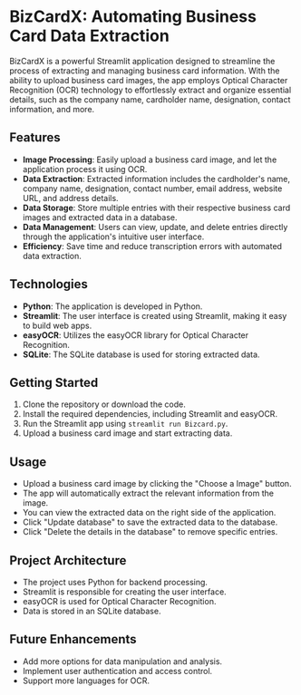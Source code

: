 # BizCardX: Automating Business Card Data Extraction

BizCardX is a powerful Streamlit application designed to streamline the process of extracting and managing business card information. With the ability to upload business card images, the app employs Optical Character Recognition (OCR) technology to effortlessly extract and organize essential details, such as the company name, cardholder name, designation, contact information, and more.

## Features

- **Image Processing**: Easily upload a business card image, and let the application process it using OCR.
- **Data Extraction**: Extracted information includes the cardholder's name, company name, designation, contact number, email address, website URL, and address details.
- **Data Storage**: Store multiple entries with their respective business card images and extracted data in a database.
- **Data Management**: Users can view, update, and delete entries directly through the application's intuitive user interface.
- **Efficiency**: Save time and reduce transcription errors with automated data extraction.

## Technologies

- **Python**: The application is developed in Python.
- **Streamlit**: The user interface is created using Streamlit, making it easy to build web apps.
- **easyOCR**: Utilizes the easyOCR library for Optical Character Recognition.
- **SQLite**: The SQLite database is used for storing extracted data.

## Getting Started

1. Clone the repository or download the code.
2. Install the required dependencies, including Streamlit and easyOCR.
3. Run the Streamlit app using `streamlit run Bizcard.py`.
4. Upload a business card image and start extracting data.

## Usage

- Upload a business card image by clicking the "Choose a Image" button.
- The app will automatically extract the relevant information from the image.
- You can view the extracted data on the right side of the application.
- Click "Update database" to save the extracted data to the database.
- Click "Delete the details in the database" to remove specific entries.

## Project Architecture

- The project uses Python for backend processing.
- Streamlit is responsible for creating the user interface.
- easyOCR is used for Optical Character Recognition.
- Data is stored in an SQLite database.

## Future Enhancements

- Add more options for data manipulation and analysis.
- Implement user authentication and access control.
- Support more languages for OCR.
